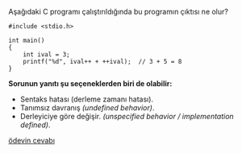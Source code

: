 Aşağıdaki C programı çalıştırıldığında bu programın çıktısı ne olur?

```
#include <stdio.h>
 
int main()
{
	int ival = 3;
	printf("%d", ival++ + ++ival);	// 3 + 5 = 8
}
```


__Sorunun yanıtı şu seçeneklerden biri de olabilir:__</br>
+ Sentaks hatası (derleme zamanı hatası).
+ Tanımsız davranış _(undefined behavior)_.
+ Derleyiciye göre değişir. _(unspecified behavior / implementation defined)_.

[ödevin cevabı](https://vimeo.com/455278002)
